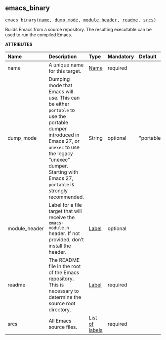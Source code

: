 <!-- Generated with Stardoc: http://skydoc.bazel.build -->

<a id="#emacs_binary"></a>

## emacs_binary

<pre>
emacs_binary(<a href="#emacs_binary-name">name</a>, <a href="#emacs_binary-dump_mode">dump_mode</a>, <a href="#emacs_binary-module_header">module_header</a>, <a href="#emacs_binary-readme">readme</a>, <a href="#emacs_binary-srcs">srcs</a>)
</pre>

Builds Emacs from a source repository.
The resulting executable can be used to run the compiled Emacs.

**ATTRIBUTES**


| Name  | Description | Type | Mandatory | Default |
| :------------- | :------------- | :------------- | :------------- | :------------- |
| <a id="emacs_binary-name"></a>name |  A unique name for this target.   | <a href="https://bazel.build/docs/build-ref.html#name">Name</a> | required |  |
| <a id="emacs_binary-dump_mode"></a>dump_mode |  Dumping mode that Emacs will use.  This can be either  <code>portable</code> to use the portable dumper introduced in Emacs 27, or <code>unexec</code> to use the legacy “unexec” dumper.  Starting with Emacs 27, <code>portable</code> is strongly recommended.   | String | optional | "portable" |
| <a id="emacs_binary-module_header"></a>module_header |  Label for a file target that will receive the <code>emacs-module.h</code> header.  If not provided, don’t install the header.   | <a href="https://bazel.build/docs/build-ref.html#labels">Label</a> | optional |  |
| <a id="emacs_binary-readme"></a>readme |  The README file in the root of the Emacs repository. This is necessary to determine the source root directory.   | <a href="https://bazel.build/docs/build-ref.html#labels">Label</a> | required |  |
| <a id="emacs_binary-srcs"></a>srcs |  All Emacs source files.   | <a href="https://bazel.build/docs/build-ref.html#labels">List of labels</a> | required |  |


